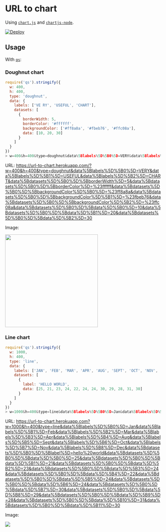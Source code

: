 # URL to chart

Using [`chart.js`](https://github.com/chartjs/Chart.js) and [`chartjs-node`](https://github.com/vmpowerio/chartjs-node).

[![Deploy](https://www.herokucdn.com/deploy/button.svg)](https://heroku.com/deploy)

## Usage

With [`qs`](https://github.com/ljharb/qs):

### Doughnut chart

```js
require('qs').stringify({
  w: 400,
  h: 400,
  type: 'doughnut',
  data: {
    labels: ['VE RY', 'USEFUL', 'CHART'],
    datasets: [
      {
        borderWidth: 5,
        borderColor: '#ffffff',
        backgroundColor: ['#ff8a8a', '#fbeb76', '#ffc08a'],
        data: [10, 20, 30]
      }
    ]
  }
})
> w=400&h=400&type=doughnut&data%5Blabels%5D%5B0%5D=VERY&data%5Blabels%5D%5B1%5D=USEFUL&data%5Blabels%5D%5B2%5D=CHART&data%5Bdatasets%5D%5B0%5D%5BborderWidth%5D=5&data%5Bdatasets%5D%5B0%5D%5BborderColor%5D=%23ffffff&data%5Bdatasets%5D%5B0%5D%5BbackgroundColor%5D%5B0%5D=%23ff8a8a&data%5Bdatasets%5D%5B0%5D%5BbackgroundColor%5D%5B1%5D=%23fbeb76&data%5Bdatasets%5D%5B0%5D%5BbackgroundColor%5D%5B2%5D=%23ffc08a&data%5Bdatasets%5D%5B0%5D%5Bdata%5D%5B0%5D=10&data%5Bdatasets%5D%5B0%5D%5Bdata%5D%5B1%5D=20&data%5Bdatasets%5D%5B0%5D%5Bdata%5D%5B2%5D=30
```

URL: https://url-to-chart.herokuapp.com/?w=400&h=400&type=doughnut&data%5Blabels%5D%5B0%5D=VERY&data%5Blabels%5D%5B1%5D=USEFUL&data%5Blabels%5D%5B2%5D=CHART&data%5Bdatasets%5D%5B0%5D%5BborderWidth%5D=5&data%5Bdatasets%5D%5B0%5D%5BborderColor%5D=%23ffffff&data%5Bdatasets%5D%5B0%5D%5BbackgroundColor%5D%5B0%5D=%23ff8a8a&data%5Bdatasets%5D%5B0%5D%5BbackgroundColor%5D%5B1%5D=%23fbeb76&data%5Bdatasets%5D%5B0%5D%5BbackgroundColor%5D%5B2%5D=%23ffc08a&data%5Bdatasets%5D%5B0%5D%5Bdata%5D%5B0%5D=10&data%5Bdatasets%5D%5B0%5D%5Bdata%5D%5B1%5D=20&data%5Bdatasets%5D%5B0%5D%5Bdata%5D%5B2%5D=30

Image:

<img src="https://url-to-chart.herokuapp.com/?w=400&h=400&type=doughnut&data%5Blabels%5D%5B0%5D=VERY&data%5Blabels%5D%5B1%5D=USEFUL&data%5Blabels%5D%5B2%5D=CHART&data%5Bdatasets%5D%5B0%5D%5BborderWidth%5D=5&data%5Bdatasets%5D%5B0%5D%5BborderColor%5D=%23ffffff&data%5Bdatasets%5D%5B0%5D%5BbackgroundColor%5D%5B0%5D=%23ff8a8a&data%5Bdatasets%5D%5B0%5D%5BbackgroundColor%5D%5B1%5D=%23fbeb76&data%5Bdatasets%5D%5B0%5D%5BbackgroundColor%5D%5B2%5D=%23ffc08a&data%5Bdatasets%5D%5B0%5D%5Bdata%5D%5B0%5D=10&data%5Bdatasets%5D%5B0%5D%5Bdata%5D%5B1%5D=20&data%5Bdatasets%5D%5B0%5D%5Bdata%5D%5B2%5D=30" width="300">

### Line chart

```js
require('qs').stringify({
  w: 1000,
  h: 400,
  type: 'line',
  data: {
    labels: ['JAN', 'FEB', 'MAR', 'APR', 'AUG', 'SEPT', 'OCT', 'NOV', 'DEC'],
    datasets: [
      {
        label: 'HELLO WORLD',
        data: [25, 21, 23, 24, 22, 24, 24, 30, 29, 28, 31, 30]
      }
    ]
  }
})
> w=1000&h=400&type=line&data%5Blabels%5D%5B0%5D=Jan&data%5Blabels%5D%5B1%5D=Feb&data%5Blabels%5D%5B2%5D=Mar&data%5Blabels%5D%5B3%5D=Apr&data%5Blabels%5D%5B4%5D=Aug&data%5Blabels%5D%5B5%5D=Sept&data%5Blabels%5D%5B6%5D=Oct&data%5Blabels%5D%5B7%5D=Nov&data%5Blabels%5D%5B8%5D=Dec&data%5Bdatasets%5D%5B0%5D%5Blabel%5D=hello%20world&data%5Bdatasets%5D%5B0%5D%5Bdata%5D%5B0%5D=25&data%5Bdatasets%5D%5B0%5D%5Bdata%5D%5B1%5D=21&data%5Bdatasets%5D%5B0%5D%5Bdata%5D%5B2%5D=23&data%5Bdatasets%5D%5B0%5D%5Bdata%5D%5B3%5D=24&data%5Bdatasets%5D%5B0%5D%5Bdata%5D%5B4%5D=22&data%5Bdatasets%5D%5B0%5D%5Bdata%5D%5B5%5D=24&data%5Bdatasets%5D%5B0%5D%5Bdata%5D%5B6%5D=24&data%5Bdatasets%5D%5B0%5D%5Bdata%5D%5B7%5D=30&data%5Bdatasets%5D%5B0%5D%5Bdata%5D%5B8%5D=29&data%5Bdatasets%5D%5B0%5D%5Bdata%5D%5B9%5D=28&data%5Bdatasets%5D%5B0%5D%5Bdata%5D%5B10%5D=31&data%5Bdatasets%5D%5B0%5D%5Bdata%5D%5B11%5D=30
```

URL: https://url-to-chart.herokuapp.com?w=1000&h=400&type=line&data%5Blabels%5D%5B0%5D=Jan&data%5Blabels%5D%5B1%5D=Feb&data%5Blabels%5D%5B2%5D=Mar&data%5Blabels%5D%5B3%5D=Apr&data%5Blabels%5D%5B4%5D=Aug&data%5Blabels%5D%5B5%5D=Sept&data%5Blabels%5D%5B6%5D=Oct&data%5Blabels%5D%5B7%5D=Nov&data%5Blabels%5D%5B8%5D=Dec&data%5Bdatasets%5D%5B0%5D%5Blabel%5D=hello%20world&data%5Bdatasets%5D%5B0%5D%5Bdata%5D%5B0%5D=25&data%5Bdatasets%5D%5B0%5D%5Bdata%5D%5B1%5D=21&data%5Bdatasets%5D%5B0%5D%5Bdata%5D%5B2%5D=23&data%5Bdatasets%5D%5B0%5D%5Bdata%5D%5B3%5D=24&data%5Bdatasets%5D%5B0%5D%5Bdata%5D%5B4%5D=22&data%5Bdatasets%5D%5B0%5D%5Bdata%5D%5B5%5D=24&data%5Bdatasets%5D%5B0%5D%5Bdata%5D%5B6%5D=24&data%5Bdatasets%5D%5B0%5D%5Bdata%5D%5B7%5D=30&data%5Bdatasets%5D%5B0%5D%5Bdata%5D%5B8%5D=29&data%5Bdatasets%5D%5B0%5D%5Bdata%5D%5B9%5D=28&data%5Bdatasets%5D%5B0%5D%5Bdata%5D%5B10%5D=31&data%5Bdatasets%5D%5B0%5D%5Bdata%5D%5B11%5D=30

Image:

![](https://url-to-chart.herokuapp.com?w=1000&h=400&type=line&data%5Blabels%5D%5B0%5D=Jan&data%5Blabels%5D%5B1%5D=Feb&data%5Blabels%5D%5B2%5D=Mar&data%5Blabels%5D%5B3%5D=Apr&data%5Blabels%5D%5B4%5D=Aug&data%5Blabels%5D%5B5%5D=Sept&data%5Blabels%5D%5B6%5D=Oct&data%5Blabels%5D%5B7%5D=Nov&data%5Blabels%5D%5B8%5D=Dec&data%5Bdatasets%5D%5B0%5D%5Blabel%5D=hello%20world&data%5Bdatasets%5D%5B0%5D%5Bdata%5D%5B0%5D=25&data%5Bdatasets%5D%5B0%5D%5Bdata%5D%5B1%5D=21&data%5Bdatasets%5D%5B0%5D%5Bdata%5D%5B2%5D=23&data%5Bdatasets%5D%5B0%5D%5Bdata%5D%5B3%5D=24&data%5Bdatasets%5D%5B0%5D%5Bdata%5D%5B4%5D=22&data%5Bdatasets%5D%5B0%5D%5Bdata%5D%5B5%5D=24&data%5Bdatasets%5D%5B0%5D%5Bdata%5D%5B6%5D=24&data%5Bdatasets%5D%5B0%5D%5Bdata%5D%5B7%5D=30&data%5Bdatasets%5D%5B0%5D%5Bdata%5D%5B8%5D=29&data%5Bdatasets%5D%5B0%5D%5Bdata%5D%5B9%5D=28&data%5Bdatasets%5D%5B0%5D%5Bdata%5D%5B10%5D=31&data%5Bdatasets%5D%5B0%5D%5Bdata%5D%5B11%5D=30)
